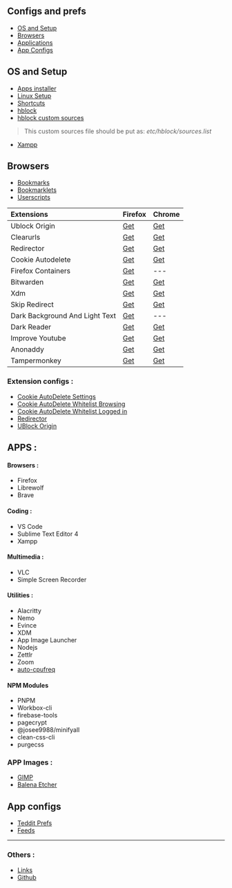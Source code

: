 ## Configs and prefs
- [OS and Setup]()
- [Browsers]()
- [Applications]()
- [App Configs]()
  
## OS and Setup 
- [Apps installer](https://raw.githubusercontent.com/fynks/configs/main/scripts/setup.sh)
- [Linux Setup](https://github.com/fynks/configs/blob/main/guides/linux_setup.md)
- [Shortcuts](https://raw.githubusercontent.com/fynks/configs/main/dotfiles/custom_shortcuts)
- [hblock](https://github.com/hectorm/hblock)
- [hblock custom sources](https://raw.githubusercontent.com/fynks/configs/main/prefs/hblock-sources/sources.list)
> This custom sources file should be put as: *etc/hblock/sources.list*
- [Xampp](https://github.com/fynks/configs/blob/main/prefs/xampp-htdocs.zip)

## Browsers
- [Bookmarks](https://github.com/siqo/dash/tree/main/dist)
- [Bookmarklets](https://github.com/fynks/bookmarklets)
- [Userscripts](https://github.com/fynks/userscripts)

|**Extensions**                |**Firefox**                                                                      |**Chrome**                                                                                                 |
|:------------------------------|:---------------------------------------------------------------------------------|:-----------------------------------------------------------------------------------------------------------|
|Ublock Origin                 |[Get](https://addons.mozilla.org/en-GB/firefox/addon/ublock-origin/)             |[Get](https://chrome.google.com/webstore/detail/ublock-origin/cjpalhdlnbpafiamejdnhcphjbkeiagm)            |
|Clearurls                     |[Get](https://addons.mozilla.org/en-US/firefox/addon/clearurls/)                 |[Get](https://chrome.google.com/webstore/detail/clearurls/lckanjgmijmafbedllaakclkaicjfmnk/)               |
|Redirector                    |[Get](https://addons.mozilla.org/en-US/firefox/addon/redirector/)                |[Get](https://chrome.google.com/webstore/detail/redirector/ocgpenflpmgnfapjedencafcfakcekcd)               |
|Cookie Autodelete             |[Get](https://addons.mozilla.org/en-US/firefox/addon/cookie-autodelete/)         |[Get](https://chrome.google.com/webstore/detail/cookie-autodelete/fhcgjolkccmbidfldomjliifgaodjagh/)       |
|Firefox Containers            |[Get](https://addons.mozilla.org/en-US/firefox/addon/multi-account-containers/)  |---                                                                                                        |
|Bitwarden                     |[Get](https://addons.mozilla.org/en-US/firefox/addon/bitwarden-password-manager/)|[Get](https://chrome.google.com/webstore/detail/bitwarden-free-password-m/nngceckbapebfimnlniiiahkandclblb)|
|Xdm                           |[Get](https://addons.mozilla.org/en-US/firefox/addon/xdm-browser-monitor/)       |[Get](https://chrome.google.com/webstore/detail/xtreme-download-manager/dkckaoghoiffdbomfbbodbbgmhjblecj)  |
|Skip Redirect                 |[Get](https://addons.mozilla.org/en-US/firefox/addon/skip-redirect/)             |[Get](https://chrome.google.com/webstore/detail/skip-redirect/jaoafjdoijdconemdmodhbfpianehlon)            |
|Dark Background And Light Text|[Get](https://addons.mozilla.org/en-US/firefox/addon/dark-background-light-text/)|---                                                                                                        |
|Dark Reader                   |[Get](https://addons.mozilla.org/en-US/firefox/addon/darkreader/)                |[Get](https://chrome.google.com/webstore/detail/dark-reader/eimadpbcbfnmbkopoojfekhnkhdbieeh)              |
|Improve Youtube               |[Get](https://addons.mozilla.org/en-US/firefox/addon/youtube-addon/)             |[Get](https://chrome.google.com/webstore/detail/improve-youtube-video-you/bnomihfieiccainjcjblhegjgglakjdd)|
|Anonaddy                      |[Get](https://addons.mozilla.org/en-GB/firefox/addon/anonaddy/)                  |[Get](https://chrome.google.com/webstore/detail/anonaddy-anonymous-email/iadbdpnoknmbdeolbapdackdcogdmjpe) |
|Tampermonkey                  |[Get](https://addons.mozilla.org/en-US/firefox/addon/tampermonkey/)              |[Get](https://chrome.google.com/webstore/detail/tampermonkey/dhdgffkkebhmkfjojejmpbldmpobfkfo)             |

### Extension configs :
- [Cookie AutoDelete Settings](https://github.com/fynks/configs/blob/main/extensions/CAD_settings.json)
- [Cookie AutoDelete Whitelist Browsing](https://github.com/fynks/configs/blob/main/extensions/CAD_white_list_browsing.json)
- [Cookie AutoDelete Whitelist Logged in](https://github.com/fynks/configs/blob/main/extensions/CAD_white_list_logged_in.json)
- [Redirector](https://raw.githubusercontent.com/fynks/configs/main/extensions/Redirector.json)
- [UBlock Origin](https://raw.githubusercontent.com/fynks/configs/main/extensions/u_block_origin_configs.txt)

## APPS :
#### Browsers :
- Firefox
- Librewolf
- Brave

#### Coding :
- VS Code
- Sublime Text Editor 4
- Xampp
    
#### Multimedia :
- VLC
- Simple Screen Recorder
      
#### Utilities :
- Alacritty
- Nemo
- Evince
- XDM
- App Image Launcher
- Nodejs
- Zettlr
- Zoom
- [auto-cpufreq](https://github.com/AdnanHodzic/auto-cpufreq)
   
####  NPM Modules
   - PNPM
   - Workbox-cli
   - firebase-tools
   - pagecrypt
   - @josee9988/minifyall
   - clean-css-cli
   - purgecss

### APP Images :
- [GIMP](https://github.com/aferrero2707/gimp-appimage)
- [Balena Etcher](https://www.balena.io/etcher/)

## App configs
- [Teddit Prefs](https://raw.githubusercontent.com/fynks/configs/main/prefs/teddit_prefs.json)
- [Feeds](https://github.com/siqo/dash/blob/main/dist/rss-feeds.opml)

---

### Others :
- [Links](https://fynks.github.io/links/)
- [Github](https://github.com/fynks/configs)
